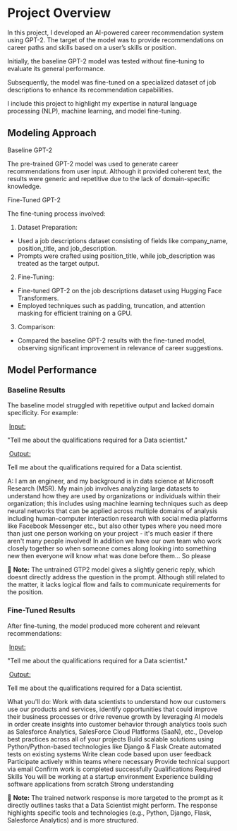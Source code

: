 # __Project Overview__

In this project, I developed an AI-powered career recommendation system using GPT-2. The target of the model was to provide recommendations on career paths and skills based on a user’s skills or position. 

Initially, the baseline GPT-2 model was tested without fine-tuning to evaluate its general performance. 

Subsequently, the model was fine-tuned on a specialized dataset of job descriptions to enhance its recommendation capabilities.

I include this project to highlight my expertise in natural language processing (NLP), machine learning, and model fine-tuning.

## __Modeling Approach__

Baseline GPT-2

The pre-trained GPT-2 model was used to generate career recommendations from user input. Although it provided coherent text, the results were generic and repetitive due to the lack of domain-specific knowledge.

Fine-Tuned GPT-2

The fine-tuning process involved:

  1. Dataset Preparation:
   - Used a job descriptions dataset consisting of fields like company_name, position_title, and job_description.
   - Prompts were crafted using position_title, while job_description was treated as the target output.
    
  2. Fine-Tuning:
   - Fine-tuned GPT-2 on the job descriptions dataset using Hugging Face Transformers.
   - Employed techniques such as padding, truncation, and attention masking for efficient training on a GPU.
    
3. Comparison:
  - Compared the baseline GPT-2 results with the fine-tuned model, observing significant improvement in relevance of career suggestions.


## __Model Performance__

### __Baseline Results__
The baseline model struggled with repetitive output and lacked domain specificity. For example:

&nbsp;<ins>Input:</ins>

"Tell me about the qualifications required for a Data scientist."


&nbsp;<ins>Output:</ins>

Tell me about the qualifications required for a Data scientist.

A: I am an engineer, and my background is in data science at Microsoft Research (MSR). My main job involves analyzing large
datasets to understand how they are used by organizations or individuals within their organization;
this includes using machine learning techniques such as deep neural networks that can be applied
across multiple domains of analysis including human-computer interaction research with social media
platforms like Facebook Messenger etc., but also other types where you need more than just one
person working on your project - it's much easier if there aren't many people involved! In addition
we have our own team who work closely together so when someone comes along looking into something
new then everyone will know what was done before them... So please

:memo: **Note:** The untrained GTP2 model gives a slightly generic reply, which doesnt directly address the question in the prompt. Although still related to the matter, it lacks logical flow and fails to communicate requirements for the position. 


### __Fine-Tuned Results__
After fine-tuning, the model produced more coherent and relevant recommendations:

&nbsp;<ins>Input:</ins>

"Tell me about the qualifications required for a Data scientist."

&nbsp;<ins>Output:</ins>

Tell me about the qualifications required for a Data scientist. 

What you'll do: Work with data scientists to understand how our customers use our products and services, identify opportunities
that could improve their business processes or drive revenue growth by leveraging AI models in order
create insights into customer behavior through analytics tools such as Salesforce Analytics,
SalesForce Cloud Platforms (SaaN), etc., Develop best practices across all of your projects Build
scalable solutions using Python/Python-based technologies like Django & Flask Create automated tests
on existing systems Write clean code based upon user feedback Participate actively within teams
where necessary Provide technical support via email Confirm work is completed successfully
Qualifications Required Skills You will be working at a startup environment Experience building
software applications from scratch Strong understanding


:memo: **Note:** The trained network response is more targeted to the prompt as it directly outlines tasks that a Data Scientist might perform. The response highlights specific tools and technologies (e.g., Python, Django, Flask, Salesforce Analytics) and is more structured.

